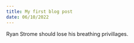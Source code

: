 ```yaml
---
title: My first blog post
date: 06/10/2022
---
```

Ryan Strome should lose his breathing privillages.
